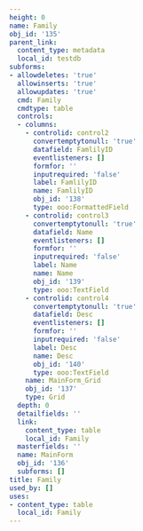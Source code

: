 ```yaml
---
height: 0
name: Family
obj_id: '135'
parent_link:
  content_type: metadata
  local_id: testdb
subforms:
- allowdeletes: 'true'
  allowinserts: 'true'
  allowupdates: 'true'
  cmd: Family
  cmdtype: table
  controls:
  - columns:
    - controlid: control2
      convertemptytonull: 'true'
      datafield: FamlilyID
      eventlisteners: []
      formfor: ''
      inputrequired: 'false'
      label: FamlilyID
      name: FamlilyID
      obj_id: '138'
      type: ooo:FormattedField
    - controlid: control3
      convertemptytonull: 'true'
      datafield: Name
      eventlisteners: []
      formfor: ''
      inputrequired: 'false'
      label: Name
      name: Name
      obj_id: '139'
      type: ooo:TextField
    - controlid: control4
      convertemptytonull: 'true'
      datafield: Desc
      eventlisteners: []
      formfor: ''
      inputrequired: 'false'
      label: Desc
      name: Desc
      obj_id: '140'
      type: ooo:TextField
    name: MainForm_Grid
    obj_id: '137'
    type: Grid
  depth: 0
  detailfields: ''
  link:
    content_type: table
    local_id: Family
  masterfields: ''
  name: MainForm
  obj_id: '136'
  subforms: []
title: Family
used_by: []
uses:
- content_type: table
  local_id: Family
---
```

